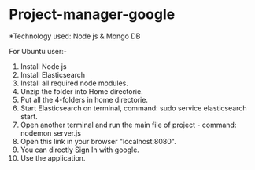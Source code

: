# Project-manager-google

*Technology used: Node js & Mongo DB

For Ubuntu user:-

1) Install Node js 
2) Install Elasticsearch
3) Install all required node modules.
4) Unzip the folder into Home directorie.
5) Put all the 4-folders in home directorie.
6) Start Elasticsearch on terminal, command: sudo service elasticsearch start.
7) Open another terminal and run the main file of project -
   command: nodemon server.js		
8) Open this link in your browser "localhost:8080".
9) You can directly Sign In with google.
7) Use the application.
